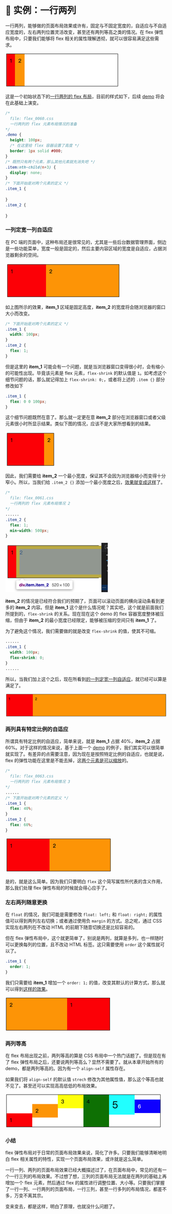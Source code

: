 # 📕 实例：一行两列

一行两列，能够做的页面布局效果或许有，固定与不固定宽度的，自适应与不自适应宽度的，左右两列位置灵活改变，甚至还有两列等高之类的情况。在 flex 弹性布局中，只要我们能够将 flex 相关的属性理解透彻，就可以很容易满足这些需求。

<img src="/image/03-02-01.png" style="zoom:50%;" />

这是一个初始状态下的[一行两列的 flex 布局](/demo.html?id=60)，目前的样式如下，后续 [demo](/demo.html?id=60) 将会在此基础上演变。

```css
/*
  file: flex_0060.css
  一行两列的 flex 元素布局情况的准备
*/
.demo {
  height: 100px;
  /* 在这里给 flex 容器设置了高度 */
  border: 1px solid #000;
}
/* 既然只有两个元素，那么其他元素就先消失吧 */
.item:nth-child(n+3) {
  display: none;
}
/* 下面开始是对两个元素的定义 */
.item_1 {

}
.item_2 {

}
```

### 一列定宽一列自适应

在 PC 端的页面中，这种布局还是很常见的，尤其是一些后台数据管理界面，侧边是一些功能菜单，宽度一般是固定的，然后主要内容区域的宽度是自适应，占据浏览器剩余的空间。

<img src="/image/03-02-02.png" style="zoom:50%;" />

如上图所示的效果，**item_1** 区域是固定高度，**item_2** 的宽度将会随浏览器的窗口大小而改变。

```css
/* 下面开始是对两个元素的定义 */
.item_1 {
  width: 100px;
}
.item_2 {
  flex: 1;
}
```

但是这里的 **item_1** 可能会有一个问题，就是当浏览器窗口变得很小时，会有缩小的可能性出现。毕竟该元素是 flex 元素，`flex-shrink` 的默认值是 `1`。如考虑这个细节问题的话，那么就记得加上 `flex-shrink: 0;`，或者将上述的 `.item {}` 部分修改如下

```css
.item_1 {
  flex: 0 0 100px;
}
```

这个细节问题既然在意了。那么就一定更在意 **item_2** 部分在浏览器窗口或者父级元素很小时所显示结果。类似下图的情况，应该不是大家所想看到的结果。

<img src="/image/03-02-03.png" style="zoom:50%;" />

因此，我们需要给 **item_2** 一个最小宽度，保证其不会因为浏览器缩小而变得十分窄小。所以，当我们给 `.item_2 {}` 添加一个最小宽度之后，[效果就变成这样](/demo.html?id=61)了。

```css
/*
  file: flex_0061.css
  一行两列的 flex 元素布局情况 2
*/
......
.item_2 {
  flex: 1;
  min-width: 500px;
}
```

<img src="/image/03-02-04.png" style="zoom:50%;" />

**item_2** 的情况是已经符合我们的预期了，页面可以滚动页面的横向滚动条看到更多的 **item_2** 内容。但是 **item_1** 这个是什么情况呢？其实吧，这个就是前面我们所提到的，`flex-shrink` 的关系。现在现在这个 demo 的 flex 容器宽度整体被压缩，但由于 **item_2** 的最小宽度已经限定，能够被压缩的空间只有 **item_1** 了。

为了避免这个情况，我们需要做的就是改变 `flex-shrink` 的值，使其不可缩。

```css
......
.item_1 {
  width: 100px;
  flex-shrink: 0;
}
......
```

所以，当我们加上这个之后，现在所看到[的一列定宽一列自适应](/demo.html?id=62)，就已经可以算是满足了。

<img src="/image/03-02-05.png" style="zoom:50%;" />

### 两列具有特定比例的自适应

所谓具有特定比例的自适应，简单来说，就是 **item_1** 占据 40%，**item_2** 占据 60%。对于这样的情况来说，基于上面一个 [demo](/demo.html?id=62) 的例子，我们其实可以很简单就实现了。有差异的点需要注意，因为现在是按照特定比例的自适应，也就是说，flex 的弹性功能在这里是不能去掉，这[两个元素是可以缩放](/demo.html?id=63)的。

```css
/*
  file: flex_0063.css
  一行两列的 flex 元素布局情况 3
*/
......
/* 下面开始是对两个元素的定义 */
.item_1 {
  flex: 40%;
}
.item_2 {
  flex: 60%;
}
```

<img src="/image/03-02-06.png" style="zoom:50%;" />

是的，就是这么简单。因为我们只要明白 `flex` 这个简写属性所代表的含义作用，那么我们处理 flex 弹性布局的时候就会得心应手了。


### 左右两列随意更换

在 `float` 的情况，我们可能是需要修改 `float: left;` 和 `float: right;` 的属性值可以得到两列左右切换；或者通过使用负 `margin` 的方式。总之呢，通过 CSS 实现左右两列在不改动 HTML 的前期下随意切换还是比较容易的。

但在 flex 弹性布局中，这个就更简单了，别说是两列，就算是多列，也一样随时可以更换每列的位置，且不改动 HTML 标签。这只需要使用 `order` 这个属性就可以了。

```css
.item_1 {
  order: 1;
}
```

我们只需要给 **item_1** 增加一个 `order: 1;` 的值，改变其默认的计算方式，那么就可以得到[这样的效果](/demo.html?id=64)。

<img src="/image/03-02-07.png" style="zoom:50%;" />

### 两列等高

在 flex 布局出现之前，两列等高的算是 CSS 布局中一个热门话题了。但是现在有了 flex 弹性布局之后，还要说两列等高么？显然不需要了。就从本章开始所有的 demo，都是两列等高的。因为有一个 `align-self` 属性存在。

如果我们将 `align-self` 的默认值 `strech` 修改为其他属性值，那么这个等高也就不见了。甚至还可以实现高高低低的布局效果。

<img src="/image/02-11-04.png" style="zoom:50%;" />



### 小结

flex 弹性布局对于日常的页面布局效果来说，简化了许多。只要我们能够清晰地明白 flex 相关属性的特性，实现一个页面布局效果，或许就是这么简单。

一行一列、两列的页面布局效果已经大概描述过了，在页面布局中，常见的还有一个一行三列的布局效果。不过想了想，三列的页面布局无法就是在两列的基础上再增加一个 flex 元素，然后通过 flex 的属性进行调整位置、大小等。只要我们掌握了一行一列、一行两列的页面布局，一行三列，甚至一行多列的布局情况，都差不多，万变不离其宗。

变来变去，都是这样，明白了原理，也就没什么问题了。
